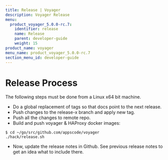 ```yaml
---
title: Release | Voyager
description: Voyager Release
menu:
  product_voyager_5.0.0-rc.7:
    identifier: release    
    name: Release
    parent: developer-guide
    weight: 15
product_name: voyager
menu_name: product_voyager_5.0.0-rc.7
section_menu_id: developer-guide
---
```


# Release Process

The following steps must be done from a Linux x64 bit machine.

- Do a global replacement of tags so that docs point to the next release.
- Push changes to the release-x branch and apply new tag.
- Push all the changes to remote repo.
- Build and push voyager & HAProxy docker images:

```console
$ cd ~/go/src/github.com/appscode/voyager
./hack/release.sh
```

- Now, update the release notes in Github. See previous release notes to get an idea what to include there.
